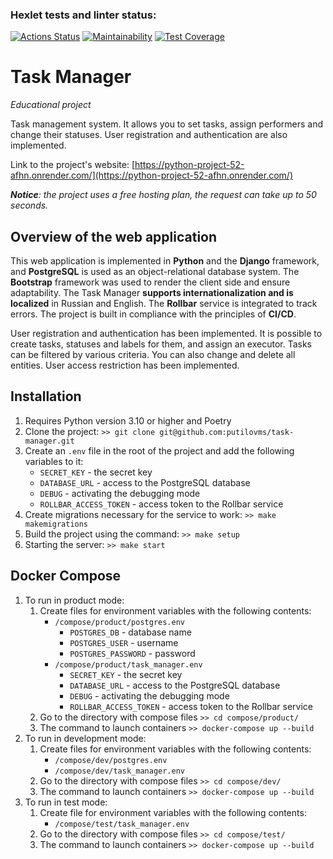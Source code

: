 ### Hexlet tests and linter status:
[![Actions Status](https://github.com/putilovms/python-project-52/actions/workflows/hexlet-check.yml/badge.svg)](https://github.com/putilovms/python-project-52/actions)
[![Maintainability](https://api.codeclimate.com/v1/badges/157533a779f6d55f56f9/maintainability)](https://codeclimate.com/github/putilovms/python-project-52/maintainability)
[![Test Coverage](https://api.codeclimate.com/v1/badges/157533a779f6d55f56f9/test_coverage)](https://codeclimate.com/github/putilovms/python-project-52/test_coverage)

# Task Manager
*Educational project*

Task management system. It allows you to set tasks, assign performers and change their statuses. User registration and authentication are also implemented.

Link to the project's website: [https://python-project-52-afhn.onrender.com/](https://python-project-52-afhn.onrender.com/)

***Notice**: the project uses a free hosting plan, the request can take up to 50 seconds.*

## Overview of the web application

This web application is implemented in **Python** and the **Django** framework, and **PostgreSQL** is used as an object-relational database system. The **Bootstrap** framework was used to render the client side and ensure adaptability. The Task Manager **supports internationalization and is localized** in Russian and English. The **Rollbar** service is integrated to track errors. The project is built in compliance with the principles of **CI/CD**.

User registration and authentication has been implemented. It is possible to create tasks, statuses and labels for them, and assign an executor. Tasks can be filtered by various criteria. You can also change and delete all entities. User access restriction has been implemented.

## Installation

1. Requires Python version 3.10 or higher and Poetry
2. Clone the project: `>> git clone git@github.com:putilovms/task-manager.git`
3. Create an `.env` file in the root of the project and add the following variables to it:
    * `SECRET_KEY` - the secret key
    * `DATABASE_URL` - access to the PostgreSQL database
    * `DEBUG` - activating the debugging mode
    * `ROLLBAR_ACCESS_TOKEN` - access token to the Rollbar service
4. Create migrations necessary for the service to work: `>> make makemigrations`
5. Build the project using the command: `>> make setup`
6. Starting the server: `>> make start`

## Docker Compose

1. To run in product mode:
   1. Create files for environment variables with the following contents:
      * `/compose/product/postgres.env`
         * `POSTGRES_DB` - database name
         * `POSTGRES_USER` - username
         * `POSTGRES_PASSWORD` - password
      * `/compose/product/task_manager.env`
         * `SECRET_KEY` - the secret key
         * `DATABASE_URL` - access to the PostgreSQL database
         * `DEBUG` - activating the debugging mode
         * `ROLLBAR_ACCESS_TOKEN` - access token to the Rollbar service
   2. Go to the directory with compose files `>> cd compose/product/`
   3. The command to launch containers `>> docker-compose up --build`
2. To run in development mode:
   1. Create files for environment variables with the following contents:
      * `/compose/dev/postgres.env`
      * `/compose/dev/task_manager.env`
   2. Go to the directory with compose files `>> cd compose/dev/`
   3. The command to launch containers `>> docker-compose up --build`
3. To run in test mode:
   1. Create file for environment variables with the following contents:
      * `/compose/test/task_manager.env`
   2. Go to the directory with compose files `>> cd compose/test/`
   3. The command to launch containers `>> docker-compose up --build`
